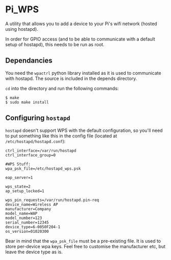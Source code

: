 
Pi_WPS
======

A utility that allows you to add a device to your Pi's wifi network (hosted using hostapd).

In order for GPIO access (and to be able to communicate with a default setup of hostapd), this needs to be run as root.

Dependancies
-------------

You need the `wpactrl` python library installed as it is used to communicate with hostapd. The source is included in the depends directory.

`cd` into the directory and run the following commands:

    $ make
    $ sudo make install

Configuring `hostapd`
----------------------

`hostapd` doesn't support WPS with the default configuration, so you'll need to put something like this in the config file (located at `/etc/hostapd/hostapd.conf`):

    ctrl_interface=/var/run/hostapd
    ctrl_interface_group=0

    #WPS Stuff:
    wpa_psk_file=/etc/hostapd_wps.psk
    
    eap_server=1
    
    wps_state=2
    ap_setup_locked=1
    
    wps_pin_requests=/var/run/hostapd.pin-req
    device_name=Wireless AP
    manufacturer=Company
    model_name=WAP
    model_number=123
    serial_number=12345
    device_type=6-0050F204-1
    os_version=01020300
    
Bear in mind that the `wpa_psk_file` must be a pre-existing file. It is used to store per-device wpa keys. Feel free to customise the manufacturer etc, but leave the device type as is.
